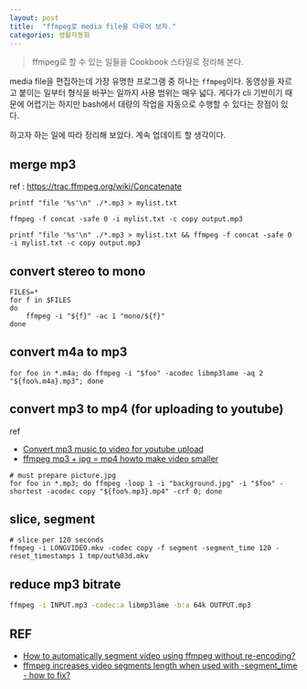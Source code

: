 ```yaml
---
layout: post
title:  "ffmpeg로 media file을 다루어 보자."
categories: 생활자동화
---
```


> ffmpeg로 할 수 있는 일들을 Cookbook 스타일로 정리해 본다.

media file을 편집하는데 가장 유명한 프로그램 중 하나는 `ffmpeg`이다. 동영상을 자르고 붙이는 일부터 형식을 바꾸는 일까지 사용 범위는 매우 넓다. 게다가 cli 기반이기 때문에 어렵기는 하지만 bash에서 대량의 작업을 자동으로 수행할 수 있다는 장점이 있다.

하고자 하는 일에 따라 정리해 보았다. 계속 업데이트 할 생각이다.

## merge mp3

ref : https://trac.ffmpeg.org/wiki/Concatenate

```
printf "file '%s'\n" ./*.mp3 > mylist.txt
```

```
ffmpeg -f concat -safe 0 -i mylist.txt -c copy output.mp3
```

```
printf "file '%s'\n" ./*.mp3 > mylist.txt && ffmpeg -f concat -safe 0 -i mylist.txt -c copy output.mp3
```


## convert stereo to mono

```
FILES=*
for f in $FILES
do
	ffmpeg -i "${f}" -ac 1 "mono/${f}"
done
```

## convert m4a to mp3

```
for foo in *.m4a; do ffmpeg -i "$foo" -acodec libmp3lame -aq 2 "${foo%.m4a}.mp3"; done
```

## convert mp3 to mp4 (for uploading to youtube)

ref

* [Convert mp3 music to video for youtube upload](https://ubuntuforums.org/showthread.php?t=1686664)
* [ffmpeg mp3 + jpg = mp4 howto make video smaller](https://askubuntu.com/questions/868283/ffmpeg-mp3-jpg-mp4-howto-make-video-smaller)

```
# must prepare picture.jpg
for foo in *.mp3; do ffmpeg -loop 1 -i "background.jpg" -i "$foo" -shortest -acodec copy "${foo%.mp3}.mp4" -crf 0; done
```

## slice, segment

```
# slice per 120 seconds
ffmpeg -i LONGVIDEO.mkv -codec copy -f segment -segment_time 120 -reset_timestamps 1 tmp/out%03d.mkv
```

## reduce mp3 bitrate

```bash
ffmpeg -i INPUT.mp3 -codec:a libmp3lame -b:a 64k OUTPUT.mp3
```

## REF
* [How to automatically segment video using ffmpeg without re-encoding?](https://askubuntu.com/questions/948304/how-to-automatically-segment-video-using-ffmpeg-without-re-encoding)
* [ffmpeg increases video segments length when used with -segment_time - how to fix?](https://superuser.com/questions/1065683/ffmpeg-increases-video-segments-length-when-used-with-segment-time-how-to-fix)
